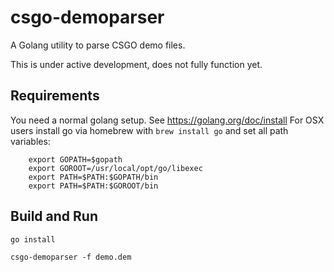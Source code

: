 csgo-demoparser
===============

A Golang utility to parse CSGO demo files.

This is under active development, does not fully function yet.

## Requirements

You need a normal golang setup. See https://golang.org/doc/install
For OSX users install go via homebrew with `brew install go` and set all path variables:

		export GOPATH=$gopath
		export GOROOT=/usr/local/opt/go/libexec
		export PATH=$PATH:$GOPATH/bin
		export PATH=$PATH:$GOROOT/bin

## Build and Run
`go install`

`csgo-demoparser -f demo.dem`
